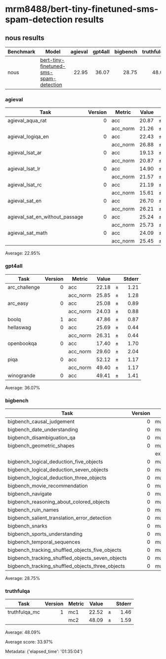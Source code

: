 # mrm8488/bert-tiny-finetuned-sms-spam-detection results

## nous results 

 |Benchmark|                                                     Model                                                     |agieval|gpt4all|bigbench|truthfulqa|Average|
|---------|---------------------------------------------------------------------------------------------------------------|------:|------:|-------:|---------:|------:|
|nous     |[bert-tiny-finetuned-sms-spam-detection](https://huggingface.co/mrm8488/bert-tiny-finetuned-sms-spam-detection)|  22.95|  36.07|   28.75|     48.09|  33.97|

### agieval
|             Task             |Version| Metric |Value|   |Stderr|
|------------------------------|------:|--------|----:|---|-----:|
|agieval_aqua_rat              |      0|acc     |20.87|±  |  2.55|
|                              |       |acc_norm|21.26|±  |  2.57|
|agieval_logiqa_en             |      0|acc     |22.43|±  |  1.64|
|                              |       |acc_norm|26.88|±  |  1.74|
|agieval_lsat_ar               |      0|acc     |19.13|±  |  2.60|
|                              |       |acc_norm|20.87|±  |  2.69|
|agieval_lsat_lr               |      0|acc     |14.90|±  |  1.58|
|                              |       |acc_norm|21.57|±  |  1.82|
|agieval_lsat_rc               |      0|acc     |21.19|±  |  2.50|
|                              |       |acc_norm|15.61|±  |  2.22|
|agieval_sat_en                |      0|acc     |26.70|±  |  3.09|
|                              |       |acc_norm|26.21|±  |  3.07|
|agieval_sat_en_without_passage|      0|acc     |25.24|±  |  3.03|
|                              |       |acc_norm|25.73|±  |  3.05|
|agieval_sat_math              |      0|acc     |24.09|±  |  2.89|
|                              |       |acc_norm|25.45|±  |  2.94|

Average: 22.95%

### gpt4all
|    Task     |Version| Metric |Value|   |Stderr|
|-------------|------:|--------|----:|---|-----:|
|arc_challenge|      0|acc     |22.18|±  |  1.21|
|             |       |acc_norm|25.85|±  |  1.28|
|arc_easy     |      0|acc     |25.08|±  |  0.89|
|             |       |acc_norm|24.03|±  |  0.88|
|boolq        |      1|acc     |47.86|±  |  0.87|
|hellaswag    |      0|acc     |25.69|±  |  0.44|
|             |       |acc_norm|26.31|±  |  0.44|
|openbookqa   |      0|acc     |17.40|±  |  1.70|
|             |       |acc_norm|29.60|±  |  2.04|
|piqa         |      0|acc     |52.12|±  |  1.17|
|             |       |acc_norm|49.40|±  |  1.17|
|winogrande   |      0|acc     |49.41|±  |  1.41|

Average: 36.07%

### bigbench
|                      Task                      |Version|       Metric        |Value|   |Stderr|
|------------------------------------------------|------:|---------------------|----:|---|-----:|
|bigbench_causal_judgement                       |      0|multiple_choice_grade|47.89|±  |  3.63|
|bigbench_date_understanding                     |      0|multiple_choice_grade| 9.49|±  |  1.53|
|bigbench_disambiguation_qa                      |      0|multiple_choice_grade|30.23|±  |  2.86|
|bigbench_geometric_shapes                       |      0|multiple_choice_grade|10.03|±  |  1.59|
|                                                |       |exact_str_match      | 0.00|±  |  0.00|
|bigbench_logical_deduction_five_objects         |      0|multiple_choice_grade|19.60|±  |  1.78|
|bigbench_logical_deduction_seven_objects        |      0|multiple_choice_grade|14.57|±  |  1.33|
|bigbench_logical_deduction_three_objects        |      0|multiple_choice_grade|33.67|±  |  2.73|
|bigbench_movie_recommendation                   |      0|multiple_choice_grade|27.80|±  |  2.01|
|bigbench_navigate                               |      0|multiple_choice_grade|48.90|±  |  1.58|
|bigbench_reasoning_about_colored_objects        |      0|multiple_choice_grade|13.45|±  |  0.76|
|bigbench_ruin_names                             |      0|multiple_choice_grade|54.24|±  |  2.36|
|bigbench_salient_translation_error_detection    |      0|multiple_choice_grade|16.83|±  |  1.18|
|bigbench_snarks                                 |      0|multiple_choice_grade|45.86|±  |  3.71|
|bigbench_sports_understanding                   |      0|multiple_choice_grade|49.70|±  |  1.59|
|bigbench_temporal_sequences                     |      0|multiple_choice_grade|27.10|±  |  1.41|
|bigbench_tracking_shuffled_objects_five_objects |      0|multiple_choice_grade|20.16|±  |  1.14|
|bigbench_tracking_shuffled_objects_seven_objects|      0|multiple_choice_grade|14.29|±  |  0.84|
|bigbench_tracking_shuffled_objects_three_objects|      0|multiple_choice_grade|33.67|±  |  2.73|

Average: 28.75%

### truthfulqa
|    Task     |Version|Metric|Value|   |Stderr|
|-------------|------:|------|----:|---|-----:|
|truthfulqa_mc|      1|mc1   |22.52|±  |  1.46|
|             |       |mc2   |48.09|±  |  1.59|

Average: 48.09%

Average score: 33.97%

Metadata: {'elapsed_time': '01:35:04'}

